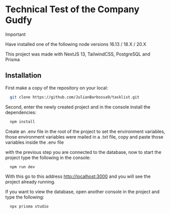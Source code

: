 # Technical Test of the Company __Gudfy__

> [!IMPORTANT]
> Have installed one of the following node versions 16.13 / 18.X / 20.X

This project was made with NextJS 13, TailwindCSS, PostgreSQL and Prisma


## Installation



First make a copy of the repository on your local:

```bash
  git clone https://github.com/JulianBarbossa9/tasklist.git
```

Second, enter the newly created project and in the console install the dependencies:

```bash
  npm install
```

Create an .env file in the root of the project to set the environment variables, those environment variables were mailed in a .txt file, copy and paste those variables inside the .env file

with the previous step you are connected to the database, now to start the project type the following in the console:

```bash
  npm run dev
```

With this go to this address [http://localhost:3000](http://localhost:3000) and you will see the project already running.

If you want to view the database, open another console in the project and type the following:

```bash
  npx prisma studio
```

